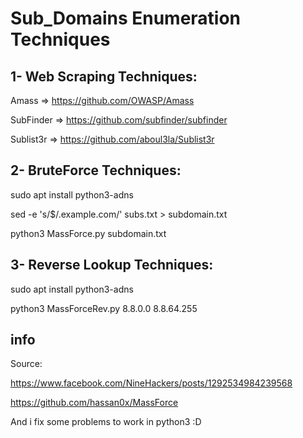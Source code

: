 # Sub_Domains Enumeration Techniques

## 1- Web Scraping Techniques:

Amass     => https://github.com/OWASP/Amass

SubFinder => https://github.com/subfinder/subfinder

Sublist3r => https://github.com/aboul3la/Sublist3r

## 2- BruteForce Techniques:

sudo apt install python3-adns

sed -e 's/$/.example.com/' subs.txt > subdomain.txt

python3 MassForce.py subdomain.txt

## 3- Reverse Lookup Techniques:

sudo apt install python3-adns

python3 MassForceRev.py 8.8.0.0 8.8.64.255

## info

Source:

https://www.facebook.com/NineHackers/posts/1292534984239568

https://github.com/hassan0x/MassForce

And i fix some problems to work in python3 :D
